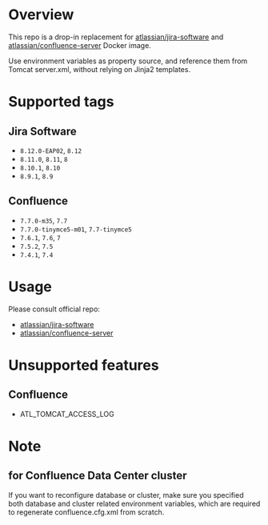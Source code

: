 # Overview

This repo is a drop-in replacement for [atlassian/jira-software](https://hub.docker.com/r/atlassian/jira-software) and [atlassian/confluence-server](https://hub.docker.com/r/atlassian/confluence-server/) Docker image.

Use environment variables as property source, and reference them from Tomcat server.xml, without relying on Jinja2 templates.

# Supported tags

## Jira Software

* `8.12.0-EAP02`, `8.12`
* `8.11.0`, `8.11`, `8`
* `8.10.1`, `8.10`
* `8.9.1`, `8.9`

## Confluence

* `7.7.0-m35`, `7.7`
* `7.7.0-tinymce5-m01`, `7.7-tinymce5`
* `7.6.1`, `7.6`, `7`
* `7.5.2`, `7.5`
* `7.4.1`, `7.4`

# Usage

Please consult official repo:

* [atlassian/jira-software](https://hub.docker.com/r/atlassian/jira-software/)
* [atlassian/confluence-server](https://hub.docker.com/r/atlassian/confluence-server/)

# Unsupported features

## Confluence

* ATL_TOMCAT_ACCESS_LOG

# Note

## for Confluence Data Center cluster

If you want to reconfigure database or cluster, make sure you specified both database and cluster related environment variables, which are required to regenerate confluence.cfg.xml from scratch.
